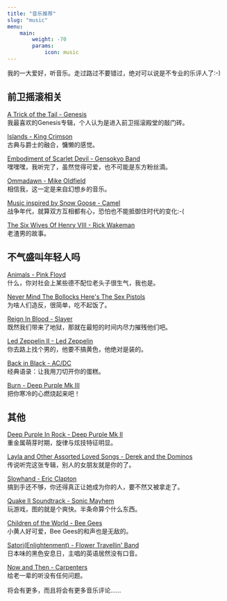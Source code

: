 ```yaml
---
title: "音乐推荐"
slug: "music"
menu:
    main:
        weight: -70
        params: 
            icon: music
---
```


我的一大爱好，听音乐。走过路过不要错过，绝对可以说是不专业的乐评人了:-)

## 前卫摇滚相关

[A Trick of the Tail - Genesis](/p/genesis-a-trick-of-the-tail-听后感/)  
我最喜欢的Genesis专辑，个人认为是进入前卫摇滚殿堂的敲门砖。

[Islands - King Crimson](/p/king-crimson-islands-听后感/)  
古典与爵士的融合，慵懒的感觉。

[Embodiment of Scarlet Devil - Gensokyo Band](/p/the-embodiment-of-scarlet-devil专辑推广材料/)  
嘿嘿嘿，我听完了，虽然觉得可爱，也不可能是东方粉丝滴。

[Ommadawn - Mike Oldfield](https://www.discogs.com/master/16108-Mike-Oldfield-Ommadawn)  
相信我，这一定是来自幻想乡的音乐。

[Music inspired by Snow Goose - Camel](https://www.discogs.com/master/33562-Camel-The-Snow-Goose)  
战争年代，就算双方互相都有心，恐怕也不能抵御住时代的变化:-(

[The Six Wives Of Henry VIII - Rick Wakeman](https://www.discogs.com/master/57940-Rick-Wakeman-The-Six-Wives-Of-Henry-VIII)  
老渣男的故事。

## 不气盛叫年轻人吗

[Animals - Pink Floyd](https://www.discogs.com/master/10370-Pink-Floyd-Animals)  
什么，你对社会上某些德不配位老头子很生气，我也是。

[Never Mind The Bollocks Here's The Sex Pistols](https://www.discogs.com/master/30445-Sex-Pistols-Never-Mind-The-Bollocks-Heres-The-Sex-Pistols)  
为啥人们造反，很简单，吃不起饭了。

[Reign In Blood ‎- Slayer](https://www.discogs.com/master/7728-Slayer-Reign-In-Blood)  
既然我们带来了地狱，那就在最短的时间内尽力摧残他们吧。

[Led Zeppelin II - Led Zeppelin](https://www.discogs.com/master/4170-Led-Zeppelin-Led-Zeppelin-II)  
你去路上找个男的，他要不搞黄色，他绝对是装的。

[Back in Black - AC/DC](https://www.discogs.com/master/8471-ACDC-Back-In-Black)  
经典语录：让我用刀切开你的蛋糕。

[Burn - Deep Purple Mk III](https://www.discogs.com/master/2534-Deep-Purple-Burn)  
把你寒冷的心燃烧起来吧！

## 其他
[Deep Purple In Rock - Deep Purple Mk II](https://www.discogs.com/master/1439-Deep-Purple-Deep-Purple-In-Rock)  
重金属萌芽时期，旋律与炫技特征明显。

[Layla and Other Assorted Loved Songs - Derek and the Dominos](https://www.discogs.com/master/76678-Derek-And-The-Dominos-Layla-And-Other-Assorted-Love-Songs)  
传说听完这张专辑，别人的女朋友就是你的了。

[Slowhand - Eric Clapton](https://www.discogs.com/master/433056-Eric-Clapton-Slowhand)  
搞到手还不够，你还得真正让她成为你的人，要不然又被拿走了。

[‎Quake II Soundtrack - Sonic Mayhem](https://www.discogs.com/master/509554-Sonic-Mayhem-Quake-II)  
玩游戏，图的就是个爽快。半条命算个什么东西。

[Children of the World - Bee Gees](https://www.discogs.com/master/22819-Bee-Gees-Children-Of-The-World)  
小黄人好可爱，Bee Gees的和声也是无敌的。

[Satori(Enlightenment) - Flower Travellin' Band](https://www.discogs.com/master/35434-Flower-Travellin-Band-Satori)  
日本味的黑色安息日，主唱的英语居然没有口音。

[Now and Then - Carpenters](https://www.discogs.com/master/85055-Carpenters-Now-Then)  
给老一辈的听没有任何问题。

将会有更多，而且将会有更多音乐评论......

